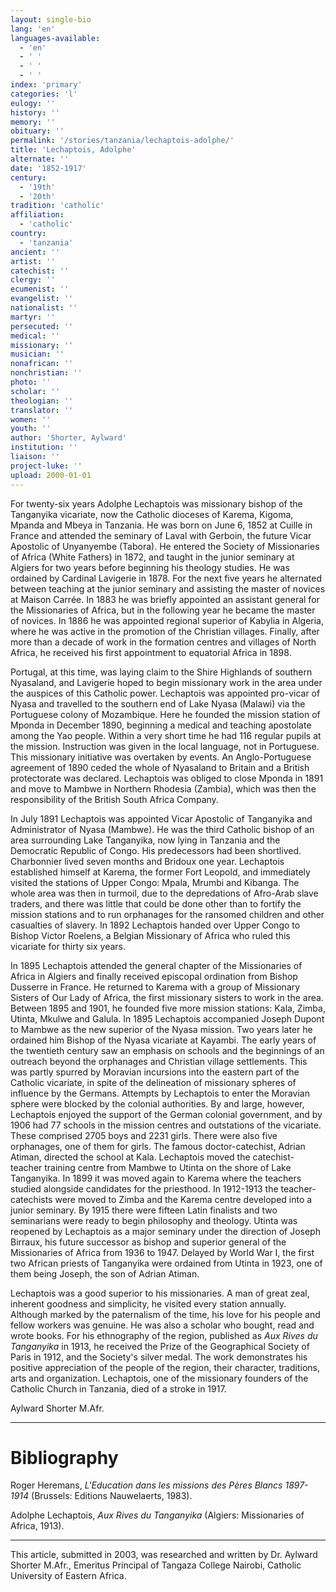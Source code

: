 ```yaml
---
layout: single-bio
lang: 'en'
languages-available:
  - 'en'
  - ' '
  - ' '
  - ' '
index: 'primary'
categories: 'l'
eulogy: ''
history: ''
memory: ''
obituary: ''
permalink: '/stories/tanzania/lechaptois-adolphe/'
title: 'Lechaptois, Adolphe'
alternate: ''
date: '1852-1917'
century:
  - '19th'
  - '20th'
tradition: 'catholic'
affiliation:
  - 'catholic'
country:
  - 'tanzania'
ancient: ''
artist: ''
catechist: ''
clergy: ''
ecumenist: ''
evangelist: ''
nationalist: ''
martyr: ''
persecuted: ''
medical: ''
missionary: ''
musician: ''
nonafrican: ''
nonchristian: ''
photo: ''
scholar: ''
theologian: ''
translator: ''
women: ''
youth: ''
author: 'Shorter, Aylward'
institution: ''
liaison: ''
project-luke: ''
upload: 2000-01-01
---
```



For twenty-six years Adolphe Lechaptois was missionary bishop of  the Tanganyika vicariate, now the Catholic dioceses of  Karema, Kigoma, Mpanda and Mbeya in Tanzania. He was born on June 6, 1852 at Cuille in France and attended the seminary of Laval with Gerboin, the future Vicar Apostolic of  Unyanyembe (Tabora). He entered the Society of Missionaries of Africa (White Fathers) in 1872, and taught in the junior seminary at Algiers for two years before beginning his theology studies. He was ordained by Cardinal Lavigerie in 1878.  For the next five years he alternated between teaching at the junior seminary and assisting the master of novices at Maison Carr&eacute;e. In 1883 he was briefly appointed an assistant general for the Missionaries of Africa, but in the following year he became the master of novices. In 1886 he was appointed regional superior of Kabylia in Algeria, where he was active in the promotion of the Christian villages. Finally, after more than a decade of work in the formation centres and villages of North Africa, he received his first appointment to equatorial Africa in 1898.

Portugal, at this time, was laying claim to the Shire Highlands of southern Nyasaland, and Lavigerie hoped to begin missionary work in the area under the auspices of this Catholic power. Lechaptois was appointed pro-vicar of Nyasa and travelled to the southern end of Lake Nyasa (Malawi) via the Portuguese colony of Mozambique. Here he founded the mission station of Mponda in December 1890, beginning a medical and teaching apostolate among the Yao people. Within a very short time he had 116 regular pupils at the mission. Instruction was given in the local language, not in Portuguese. This missionary initiative was overtaken by events. An Anglo-Portuguese agreement of 1890 ceded the whole of Nyasaland to Britain and a British protectorate was declared. Lechaptois was obliged to close Mponda in 1891 and move to Mambwe in Northern Rhodesia (Zambia), which was then the responsibility of the British South Africa Company.

In July 1891 Lechaptois was appointed Vicar Apostolic of  Tanganyika and  Administrator of  Nyasa (Mambwe).  He was the third Catholic bishop of an area surrounding  Lake Tanganyika, now lying in Tanzania and the Democratic Republic of  Congo. His predecessors had been shortlived. Charbonnier lived seven months and Bridoux one year. Lechaptois established himself at Karema, the former Fort Leopold, and immediately visited the stations of Upper Congo: Mpala, Mrumbi and Kibanga. The whole area was then in turmoil, due to the depredations of Afro-Arab slave traders, and there was little that could be done other than to fortify the mission stations and to run orphanages for the ransomed children and other casualties of  slavery. In 1892 Lechaptois handed over Upper Congo to Bishop Victor Roelens, a Belgian Missionary of Africa who ruled this vicariate for thirty six years.

In 1895 Lechaptois attended the general chapter of  the Missionaries of Africa in Algiers and  finally received episcopal ordination from Bishop Dusserre in France. He returned to Karema with a group of  Missionary Sisters of Our Lady of Africa, the first missionary sisters to work in the area. Between 1895 and 1901, he founded five more mission stations: Kala, Zimba, Utinta, Mkulwe and Galula. In 1895 Lechaptois accompanied Joseph Dupont to Mambwe as the new superior of the Nyasa mission. Two years later he ordained him Bishop of  the Nyasa vicariate at Kayambi. The early years of the twentieth century saw an emphasis on schools and the beginnings of an outreach beyond the orphanages and Christian village settlements. This was partly spurred by Moravian incursions into the eastern part of the Catholic vicariate, in spite of  the delineation of missionary spheres of influence by the Germans. Attempts by Lechaptois to enter the Moravian sphere were blocked by the colonial authorities. By and large, however, Lechaptois enjoyed the support of the German colonial government, and by 1906 had 77 schools in the mission centres and outstations of the vicariate. These comprised  2705 boys and 2231 girls. There were also five orphanages, one of them for girls. The famous doctor-catechist, Adrian Atiman, directed the school at Kala. Lechaptois moved the catechist-teacher training centre from Mambwe to Utinta on the shore of Lake Tanganyika. In 1899 it was moved again to Karema where the teachers studied alongside candidates for the priesthood. In 1912-1913 the teacher-catechists were moved to Zimba and the Karema centre developed into a junior seminary. By 1915 there were fifteen Latin finalists and two seminarians were ready to begin philosophy and theology. Utinta was reopened by Lechaptois as a major seminary under the direction of Joseph Birraux, his future successor as bishop and superior general of the Missionaries of Africa from 1936 to 1947. Delayed by World War I, the first two African priests of  Tanganyika were ordained from Utinta in 1923, one of them being Joseph, the son of Adrian Atiman.

Lechaptois was a good superior to his missionaries. A man of  great zeal, inherent goodness and simplicity, he visited every station annually. Although marked by the paternalism of the time, his love for his people and fellow workers was genuine. He was also a scholar who bought, read and wrote books. For his ethnography of the region, published as *Aux Rives du Tanganyika* in 1913, he received the Prize of the Geographical Society of Paris in 1912, and the Society's silver medal. The work demonstrates his positive appreciation of the people of the region, their character, traditions, arts and organization. Lechaptois, one of the missionary founders of the Catholic Church in Tanzania, died of a stroke in 1917.

Aylward Shorter M.Afr.

---

# Bibliography

Roger  Heremans, *L'Education dans les missions des P&egrave;res Blancs 1897-1914* (Brussels: Editions Nauwelaerts, 1983).

Adolphe Lechaptois, *Aux Rives du Tanganyika* (Algiers: Missionaries of Africa, 1913).

---

This article, submitted in 2003, was researched and written by Dr. Aylward Shorter M.Afr., Emeritus Principal of Tangaza College Nairobi, Catholic University of Eastern Africa.